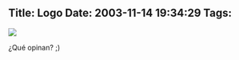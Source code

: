 Title: Logo
Date: 2003-11-14 19:34:29
Tags: 
---
<p><img src="http://web.archive.org/web/20031125134728/http://damog.net/files/logomx.png"/></p>

<p>¿Qué opinan? ;)</p>
